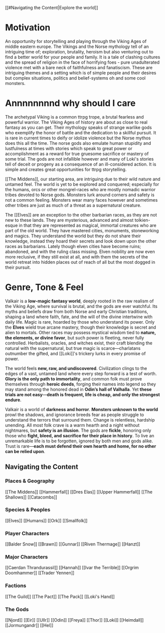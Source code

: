 [[#Navigating the Content|Explore the world]]
# Motivation

An opportunity for storytelling and playing through the Viking Ages of middle eastern europe. The Vikings and the Norse mythology tell of an intriguing time of; exploration, brutality, heroism but also venturing out to find a better world for your people and family. It is a tale of clashing cultures and the spread of religion in the face of horrifying foes - pure unadulterated violence met with a bare neck of faithfulness and fanatiscism. These are intriguing themes and a setting which is of simple people and their desires but complex situations, politics and belief-systems oh and some cool monsters.
# Annnnnnnnd why should I care 
The archetypal Viking is a common ttrpg trope, a brutal fearless and powerful warrior. The Viking Ages of history are about as close to real fantasy as you can get. Their mythology speaks of strange warlike gods who exemplify the honor of battle and the dedication to a skillful pursuit. It is rare in current times to deify or idolize violence but the Norse mythos does this all the time. The norse gods also emulate human stupidity and lustfulness at times with stories which speak to great power or accomplishment as a reward for true gruesome sacrifice or mastery of some trial. The gods are not infallible however and many of Loki's stories tell of deceit or progeny as a consequence of an ill-considered action. It is simple and creates great opportunities for ttrpg storytelling.

[[The Middens]], our starting area, are intriguing due to their wild nature and untamed feel. The world is yet to be explored and conquered; especially for the humans, orcs or other mongrel-races who are mostly nomadic warrior tribes devoted to Norse gods. Monsters lurk around corners and safety is not a common feeling. Monsters wear many faces however and sometimes other tribes are just as much of a threat as a supernatural creature.

The [[Elves]] are an exception to the other barbarian races, as they are not new to these lands. They are mysterious, advanced and almost tolkien-esque in that they are represented as magical, immortal creatures who are part of the old world. They have mastered cities, monuments, stoneworking and magics. They understand the world but they do not share their knowledge, instead they hoard their secrets and look down upon the other races as barbarians. Lately though elven cities have become ruins; abandoned, and with the ruling class missing. Elven nobility are now even more reclusive, if they still exist at all, and with them the secrets of the world retreat into hidden places out of reach of all but the most dogged in their pursuit.

# Genre, Tone & Feel
Valkair is a **low-magic fantasy world**, deeply rooted in the raw realism of the Viking Age, where survival is brutal, and the gods are ever watchful. Its myths and beliefs draw from both Norse and early Christian traditions, shaping a land where faith, fate, and the will of the divine intertwine with daily life. Magic is rare, hoarded by those who understand its power. Only the **Elves** wield true arcane mastery, though their knowledge is secret and alien to mortals. Other races may possess mystical wisdom tied to **nature, the elements, or divine favor**, but such power is fleeting, never fully controlled. Herbalists, oracles, and witches exist, their craft blending the natural with the supernatural, but true magic is scarce—charlatans outnumber the gifted, and [[Loki]]'s trickery lurks in every promise of power.

The world feels **new, raw, and undiscovered**. Civilization clings to the edges of a vast, untamed land where every step forward is a test of worth. **Glory is the only path to immortality**, and common folk must prove themselves through **heroic deeds**, forging their names into legend so they may stand among the honored dead in **Odin’s hall of Valhalla**. Yet **these trials are not easy**—**death is frequent, life is cheap, and only the strongest endure**.

Valkair is a world of **darkness and horror**. **Monsters unknown to the world** prowl the shadows, and ignorance breeds fear as people struggle to understand the terrors that surround them. Change is relentless, hardship unending. All most folk crave is a warm hearth and a night without nightmares, but **safety is an illusion**. The gods are **fickle**, honoring only those who **fight, bleed, and sacrifice for their place in history**. To live an unremarkable life is to be forgotten, ignored by both men and gods alike. Trust is rare—**each must defend their own hearth and home, for no other can be relied upon**.

## Navigating the Content

### Places & Geography
[[The Middens]]
[[Hammerfall]]
	[[Dres Elas]]
	[[Upper Hammerfall]]
	[[The Shallows]]
	[[Catacombs]]

### Species & Peoples
[[Elves]]
[[Humans]]
[[Ork]]
[[Smallfolk]]

### Player Characters
[[Balder Snow]]
[[Brawn]]
[[Gunnar]]
[[Riven Thermage]]
[[Hanzt]]

### Major Characters
[[Caerdan Thrandurassil]]
[[Hannah]]
[[Ivar the Terrible]]
[[Orgrim Doomhammer]]
[[Trader Yennen]]

### Factions
[[The Guild]]
[[The Pact]]
[[The Pack]]
[[Loki's Hand]]
### The Gods
[[Njord]]
[[Eir]]
[[Ullr]]
[[Odin]]
[[Freya]]
[[Thor]]
[[Loki]]
[[Heimdall]]
[[Jormungandr]]
[[Hel]]